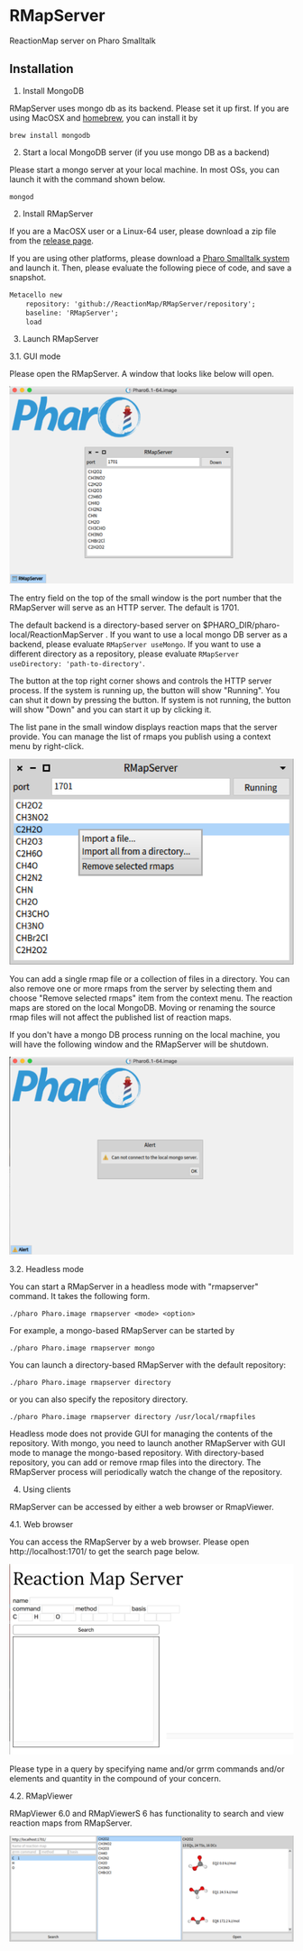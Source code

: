 # RMapServer
ReactionMap server on Pharo Smalltalk

## Installation

1. Install MongoDB

RMapServer uses mongo db as its backend. Please set it up first.
If you are using MacOSX and [homebrew](https://brew.sh/index.html), you can install it by

```
brew install mongodb
```

2. Start a local MongoDB server (if you use mongo DB as a backend)

Please start a mongo server at your local machine.
In most OSs, you can launch it with the command shown below.

```
mongod
```

2. Install RMapServer

If you are a MacOSX user or a Linux-64 user, please download a zip file from the [release page](https://github.com/ReactionMap/RMapServer/releases).

If you are using other platforms, please download a [Pharo Smalltalk system](http://pharo.org/) and launch it.
Then, please evaluate the following piece of code, and save a snapshot.

```
Metacello new
    repository: 'github://ReactionMap/RMapServer/repository';
    baseline: 'RMapServer';
    load
```

3. Launch RMapServer

3.1. GUI mode

Please open the RMapServer. A window that looks like below will open.

![open-success](Open-success.png)

The entry field on the top of the small window is the port number that the RMapServer will serve as an HTTP server.
The default is 1701.

The default backend is a directory-based server on $PHARO_DIR/pharo-local/ReactionMapServer .
If you want to use a local mongo DB server as a backend, please evaluate ```RMapServer useMongo```.
If you want to use a different directory as a repository, please evaluate ```RMapServer useDirectory: 'path-to-directory'```.

The button at the top right corner shows and controls the HTTP server process. If the system is running up, the button will show "Running". You can shut it down by pressing the button. If system is not running, the button will show "Down" and you can start it up by clicking it.

The list pane in the small window displays reaction maps that the server provide.
You can manage the list of rmaps you publish using a context menu by right-click.

![context menu](context-menu.png)

You can add a single rmap file or a collection of files in a directory.
You can also remove one or more rmaps from the server by selecting them and choose "Remove selected rmaps" item from the context menu.
The reaction maps are stored on the local MongoDB. Moving or renaming the source rmap files will not affect the published list of reaction maps.

If you don't have a mongo DB process running on the local machine, you will have the following window and the RMapServer will be shutdown.

![open-failure](Open-failure.png)

3.2. Headless mode

You can start a RMapServer in a headless mode with "rmapserver" command. It takes the following form.

```
./pharo Pharo.image rmapserver <mode> <option>
```

For example, a mongo-based RMapServer can be started by

```
./pharo Pharo.image rmapserver mongo
```

You can launch a directory-based RMapServer with the default repository:

```
./pharo Pharo.image rmapserver directory
```

or you can also specify the repository directory.

```
./pharo Pharo.image rmapserver directory /usr/local/rmapfiles
```

Headless mode does not provide GUI for managing the contents of the repository.
With mongo, you need to launch another RMapServer with GUI mode to manage the mongo-based repository.
With directory-based repository, you can add or remove rmap files into the directory. The RMapServer process will periodically watch the change of the repository.

4. Using clients

RMapServer can be accessed by either a web browser or RmapViewer.

4.1. Web browser

You can access the RMapServer by a web browser.
Please open http://localhost:1701/ to get the search page below.

![search page](client-webbrowser.png)

Please type in a query by specifying name and/or grrm commands and/or elements and quantity in the compound of your concern.

4.2. RMapViewer

RMapViewer 6.0 and RMapViewerS 6 has functionality to search and view reaction maps from RMapServer.

![RMapViewer](client-rmapviewer.png)


